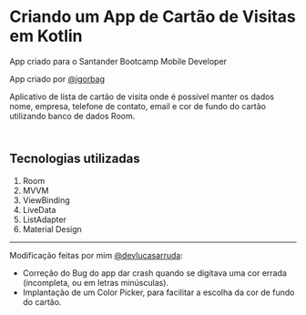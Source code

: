 # Criando um App de Cartão de Visitas em Kotlin

App criado para o Santander Bootcamp Mobile Developer

App criado por [@igorbag](https://github.com/igorbag/)

Aplicativo de lista de cartão de visita onde é possível manter os dados nome, empresa, telefone de contato, email e cor de fundo do cartão utilizando banco de dados Room.

## <br />Tecnologias utilizadas
1. Room
2. MVVM
3. ViewBinding
4. LiveData
5. ListAdapter
6. Material Design

--------------------------------------------------------------------------------------------

Modificação feitas por mim [@devlucasarruda](https://github.com/devlucasarruda):
- Correção do Bug do app dar crash quando se digitava uma cor errada (incompleta, ou em letras minúsculas).
- Implantação de um Color Picker, para facilitar a escolha da cor de fundo do cartão.
